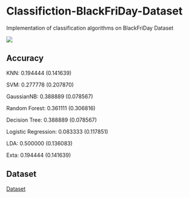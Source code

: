 # Classifiction-BlackFriDay-Dataset
Implementation of classification algorithms on BlackFriDay Dataset




![](https://encrypted-tbn0.gstatic.com/images?q=tbn:ANd9GcQn6jZZjxjMXjsEjvj6MlSvwYYiESTuulQmLJs_eGQ9dhbxaz4I)



## Accuracy 
 KNN: 0.194444 (0.141639)
 
 SVM: 0.277778 (0.207870)
 
 GaussianNB: 0.388889 (0.078567)
 
 Random Forest: 0.361111 (0.306816)
 
 Decision Tree: 0.388889 (0.078567)
 
 Logistic Regression: 0.083333 (0.117851)
 
 LDA: 0.500000 (0.136083)
 
 Exta: 0.194444 (0.141639)


## Dataset
[Dataset](https://www.kaggle.com/mehdidag/black-friday)
